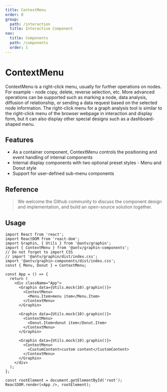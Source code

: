 ```yaml
---
title: ContextMenu
order: 0
group:
  path: /interaction
  title: Interactive Component
nav:
  title: Components
  path: /components
  order: 1
---
```


# ContextMenu

ContextMenu is a right-click menu, usually for further operations on nodes. For example - node copy, delete, reverse selection, etc. More advanced operations can be supported such as marking a node, data analysis, diffusion of relationship, or sending a data request based on the selected node information. The right-click menu for a graph analysis tool is similar to the right-click menu of the browser webpage in interaction and display form, but it can also display other special designs such as a dashboard-shaped menu.

## Features

- As a container component, ContextMenu controls the positioning and event handling of internal components
- Internal display components with two optional preset styles - Menu and Donut style
- Support for user-defined sub-menu components

## Reference

> We welcome the Github community to discuss the component design and implementation, and build an open-source solution together.

## Usage

```tsx | pure
import React from 'react';
import ReactDOM from 'react-dom';
import Graphin, { Utils } from '@antv/graphin';
import { ContextMenu } from '@antv/graphin-components';
// Do not forget to import CSS
// import '@antv/graphin/dist/index.css';
import '@antv/graphin-components/dist/index.css';
const { Menu, Donut } = ContextMenu;

const App = () => {
  return (
    <div className="App">
      <Graphin data={Utils.mock(10).graphin()}>
        <ContextMenu>
          <Menu.Item>menu item</Menu.Item>
        </ContextMenu>
      </Graphin>

      <Graphin data={Utils.mock(10).graphin()}>
        <ContextMenu>
          <Donut.Item>donut item</Donut.Item>
        </ContextMenu>
      </Graphin>

      <Graphin data={Utils.mock(10).graphin()}>
        <ContextMenu>
          <CustomContent>custom content</CustomContent>
        </ContextMenu>
      </Graphin>
    </div>
  );
};

const rootElement = document.getElementById('root');
ReactDOM.render(<App />, rootElement);
```
